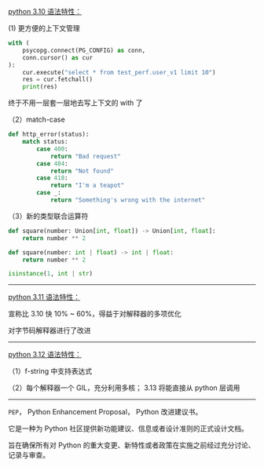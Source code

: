 
<u>python 3.10 语法特性：</u>

(1) 更方便的上下文管理

```python
with (
    psycopg.connect(PG_CONFIG) as conn,
    conn.cursor() as cur
):
    cur.execute("select * from test_perf.user_v1 limit 10")
    res = cur.fetchall()
    print(res)
```

终于不用一层套一层地去写上下文的 with 了


（2）match-case

```python
def http_error(status):
    match status:
        case 400:
            return "Bad request"
        case 404:
            return "Not found"
        case 418:
            return "I'm a teapot"
        case _:
            return "Something's wrong with the internet"
```

（3）新的类型联合运算符

```python
def square(number: Union[int, float]) -> Union[int, float]:
    return number ** 2

def square(number: int | float) -> int | float:
    return number ** 2

isinstance(1, int | str)
```


-----------

<u>python 3.11 语法特性：</u>

宣称比 3.10 快 10% ~ 60%，得益于对解释器的多项优化

对字节码解释器进行了改进





-----------

<u>python 3.12 语法特性：</u>

（1）f-string 中支持表达式

（2）每个解释器一个 GIL，充分利用多核； 3.13 将能直接从 python 层调用



----------

`PEP`， Python Enhancement Proposal， Python 改进建议书。

它是一种为 Python 社区提供新功能建议、信息或者设计准则的正式设计文档。

旨在确保所有对 Python 的重大变更、新特性或者政策在实施之前经过充分讨论、记录与审查。


